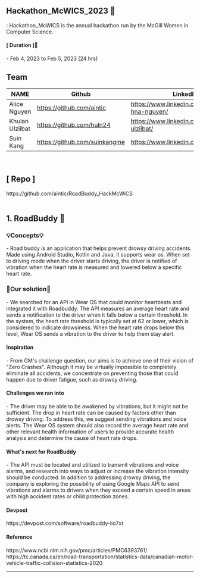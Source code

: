 
## Hackathon_McWICS_2023 🙌
: Hackathon_McWICS is the annual hackathon run by the McGill Women in Computer Science. 


<h4>[ Duration ]🙋‍</h4>
- Feb 4, 2023 to Feb 5, 2023 (24 hrs)


<br>

<h2> Team </h2>

| NAME | Github | LinkedIn |
| --- | --- | --- |
| Alice Nguyen | https://github.com/aintic | https://www.linkedin.com/in/alice-hna-nguyen/ |
| Khulan Ulziibat | https://github.com/huln24 | https://www.linkedin.com/in/khulan-ulziibat/ |
| Suin Kang | https://github.com/suinkangme | https://www.linkedin.com/in/suinkang/ |

<br>

<h2>[ Repo ]</h4>
https://github.com/aintic/RoadBuddy_HackMcWiCS

<br>
<br>

## 1. RoadBuddy 📝 

<h3>💡Concepts💡</h3>
- Road buddy is an application that helps prevent drowsy driving accidents. Made using Android Studio, Kotlin and Java, it supports wear os. When set to driving mode when the driver starts driving, the driver is notified of vibration when the heart rate is measured and lowered below a specific heart rate.

<h3>🎯Our solution🎯</h3>
- We searched for an API in Wear OS that could monitor heartbeats and integrated it with Roadbuddy. The API measures an average heart rate and sends a notification to the driver when it falls below a certain threshold. In the system, the heart rate threshold is typically set at 62 or lower, which is considered to indicate drowsiness. When the heart rate drops below this level, Wear OS sends a vibration to the driver to help them stay alert.

<br>

<h4>Inspiration</h4>
- From GM's challenge question, our aims is to achieve one of their vision of "Zero Crashes". Although it may be virtually impossible to completely eliminate all accidents, we concentrate on preventing those that could happen due to driver fatigue, such as drowsy driving.

<h4>Challenges we ran into</h4>
- The driver may be able to be awakened by vibrations, but it might not be sufficient. The drop in heart rate can be caused by factors other than drowsy driving. To address this, we suggest sending vibrations and voice alerts. The Wear OS system should also record the average heart rate and other relevant health information of users to provide accurate health analysis and determine the cause of heart rate drops.

<h4>What's next for RoadBuddy</h4>
- The API must be located and utilized to transmit vibrations and voice alarms, and research into ways to adjust or increase the vibration intensity should be conducted. In addition to addressing drowsy driving, the company is exploring the possibility of using Google Maps API to send vibrations and alarms to drivers when they exceed a certain speed in areas with high accident rates or child protection zones.

<h4>Devpost</h4>
https://devpost.com/software/roadbuddy-lio7xt


<h4> Reference </h4>
https://www.ncbi.nlm.nih.gov/pmc/articles/PMC6393761/
https://tc.canada.ca/en/road-transportation/statistics-data/canadian-motor-vehicle-traffic-collision-statistics-2020

***

